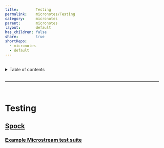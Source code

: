 ```yaml
---
title:        Testing    
permalink:    micronotes/Testing    
category:     micronotes    
parent:       micronotes    
layout:       default    
has_children: false    
share:        true    
shortRepo:    
  - micronotes    
  - default    
---
```

    
    
<br/>    
    
<details markdown="block">    
<summary>    
Table of contents    
</summary>    
{: .text-delta }    
1. TOC    
{:toc}    
</details>    
    
<br/>    
    
***    
    
<br/>    
    
# Testing    
    
## [Spock](https://micronaut-projects.github.io/micronaut-test/latest/guide/index.html#spock)    
    
### [Example Microstream test suite  ](https://github.com/14paxton/SpockMicronautMicrostream/tree/main/test/groovy/com/ssi/integration)